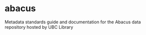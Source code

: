 # abacus
Metadata standards guide and documentation for the Abacus data repository hosted by UBC Library
